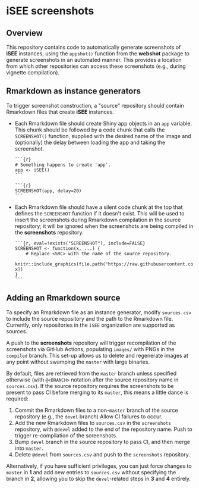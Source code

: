 # iSEE screenshots

## Overview 

This repository contains code to automatically generate screenshots of **iSEE** instances,
using the `appshot()` function from the **webshot** package to generate screenshots in an automated manner.
This provides a location from which other repositories can access these screenshots (e.g., during vignette compilation).

## Rmarkdown as instance generators 

To trigger screenshot construction, a "source" repository should contain Rmarkdown files that create **iSEE** instances.

- Each Rmarkdown file should create Shiny app objects in an `app` variable.
This chunk should be followed by a code chunk that calls the `SCREENSHOT()` function,
supplied with the desired name of the image and (optionally) the delay between loading the app and taking the screenshot.

  ````
  ```{r}
  # Something happens to create 'app'.
  app <- iSEE()
  ```
  
  ```{r}
  SCREENSHOT(app, delay=20)
  ```
  ````

- Each Rmarkdown file should have a silent code chunk at the top that defines the `SCREENSHOT` function if it doesn't exist.
This will be used to insert the screenshots during Rmarkdown compilation in the source repository;
it will be ignored when the screenshots are being compiled in the **screenshots** repository.

  ````
  ```{r, eval=!exists("SCREENSHOT"), include=FALSE}
  SCREENSHOT <- function(x, ...) {
      # Replace <SRC> with the name of the source repository.
      knitr::include_graphics(file.path("https://raw.githubusercontent.com/iSEE/screenshots/compiled/images/<SRC>", x))
  }
  ```
  ````

## Adding an Rmarkdown source

To specify an Rmarkdown file as an instance generator,
modify `sources.csv` to include the source repository and the path to the Rmarkdown file.
Currently, only repositories in the `iSEE` organization are supported as sources.

A push to the **screenshots** repository will trigger recompilation of the screenshots via GitHub Actions,
populating `images/` with PNGs in the `compiled` branch.
This set-up allows us to delete and regenerate images at any point without swamping the `master` with large binaries.

By default, files are retrieved from the `master` branch unless specified otherwise
(with `@<BRANCH>` notation after the source repository name in `sources.csv`).
If the source repository requires the screenshots to be present to pass CI before merging to its `master`,
this means a little dance is required:

1. Commit the Rmarkdown files to a non-`master` branch of the source repository (e.g., the `devel` branch)
Allow CI failures to occur.
2. Add the new Rmarkdown files to `sources.csv` in the `screenshots` repository,
with `@devel` added to the end of the repository name.
Push to trigger re-compilation of the screenshots.
3. Bump `devel` branch in the source repository to pass CI, and then merge into `master`.
4. Delete `@devel` from `sources.csv` and push to the `screenshots` repository.

Alternatively, if you have sufficient privileges,
you can just force changes to `master` in **1** and add new entries to `sources.csv` without specifying the branch in **2**,
allowing you to skip the `devel`-related steps in **3** and **4** entirely.
